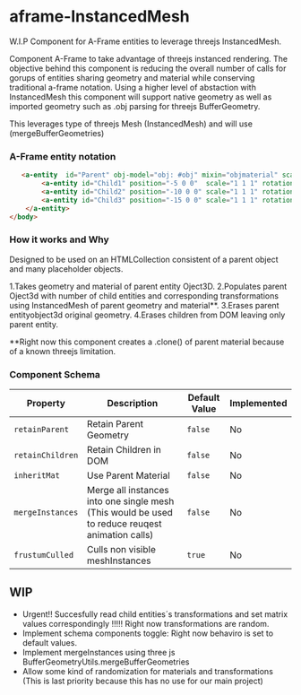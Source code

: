 # aframe-InstancedMesh

W.I.P Component for A-Frame entities to leverage threejs InstancedMesh. 

Component A-Frame to take advantage of threejs instanced rendering. The objective behind this component is reducing the overall number of calls for gorups of entities sharing geometry and material while conserving traditional a-frame notation. Using a higher level of abstaction with InstancedMesh this component will support native geometry as well as imported geometry such as .obj parsing for threejs BufferGeometry.

This leverages type of threejs Mesh (InstancedMesh) and will use (mergeBufferGeometries)

### A-Frame entity notation

```html
   <a-entity  id="Parent" obj-model="obj: #obj" mixin="objmaterial" scale="2 2 2" rotation="0 0 0" position="0 0 0" instancedmesh>
        <a-entity id="Child1" position="-5 0 0"  scale="1 1 1" rotation="0 0 0" geometry="primitive: sphere; radius: 200"></a-entity>
        <a-entity id="Child2" position="-10 0 0" scale="1 1 1" rotation="0 0 0" ></a-entity>
        <a-entity id="Child3" position="-15 0 0" scale="1 1 1" rotation="0 0 0" ></a-entity>       
    </a-entity> 
</body>
```
### How it works and Why

Designed to be used on an HTMLCollection consistent of a parent object and many placeholder objects.

1.Takes geometry and material of parent entity Oject3D.
2.Populates parent Oject3d with number of child entities and corresponding transformations using InstancedMesh of parent geometry and material**.
3.Erases parent entityobject3d original geometry.
4.Erases children from DOM leaving only parent entity.

**Right now this component creates a .clone() of parent material because of a known threejs limitation.

### Component Schema

| Property | Description | Default Value | Implemented |
| -------- | ----------- | ------------- | ------------|
| `retainParent`    | Retain Parent Geometry | `false` | No |
| `retainChildren`    | Retain Children in DOM | `false` | No |
| `inheritMat`    | Use Parent Material | `false` | No |
| `mergeInstances`    | Merge all instances into one single mesh (This would be used to reduce reuqest animation calls)| `false` | No |
| `frustumCulled` | Culls non visible meshInstances | `true` | No |

## WIP
- Urgent!! Succesfully read child entities´s transformations and set matrix values correspondingly !!!!! Right now transformations are random.
- Implement schema components toggle: Right now behaviro is set to default values.
- Implement mergeInstances using three js BufferGeometryUtils.mergeBufferGeometries
- Allow some kind of randomization for materials and transformations (This is last priority because this has no use  for our main project)
